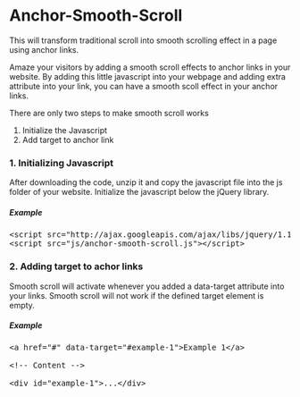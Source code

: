 Anchor-Smooth-Scroll
====================

This will transform traditional scroll into smooth scrolling effect in a page using anchor links.

<p>Amaze your visitors by adding a smooth scroll effects to anchor links in your website. By adding this little javascript into your webpage and adding extra attribute into your link, you can have a smooth scoll effect in your anchor links.</p>

There are only two steps to make smooth scroll works
<ol>
<li>Initialize the Javascript</li>
<li>Add target to anchor link</li>
</ol>

<h3>1. Initializing Javascript</h3>
<p>After downloading the code, unzip it and copy the javascript file into the js folder of your website. Initialize the javascript below the jQuery library.</p>

<h5>Example</h5>
<pre>
&lt;script src="http://ajax.googleapis.com/ajax/libs/jquery/1.11.1/jquery.min.js"&gt;&lt;/script&gt;
&lt;script src="js/anchor-smooth-scroll.js"&gt;&lt;/script&gt;
</pre>

<h3>2. Adding target to achor links</h3>
<p>Smooth scroll will activate whenever you added a data-target attribute into your links. Smooth scroll will not work if the defined target element is empty.</p>

<h5>Example</h5>
<pre>
&lt;a href="#" data-target="#example-1"&gt;Example 1&lt;/a&gt;<br>
&lt;!-- Content --&gt;<br>
&lt;div id="example-1"&gt;...&lt;/div&gt;<br>
</pre>

